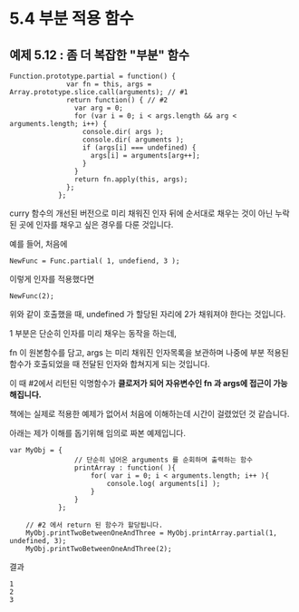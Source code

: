# 5.4 부분 적용 함수
## 예제 5.12 : 좀 더 복잡한 "부분" 함수
```{.javascript}
Function.prototype.partial = function() {
			  var fn = this, args = Array.prototype.slice.call(arguments); // #1
			  return function() { // #2
			    var arg = 0;
			    for (var i = 0; i < args.length && arg < arguments.length; i++) {
				  console.dir( args );
				  console.dir( arguments );
			      if (args[i] === undefined) {
			        args[i] = arguments[arg++];
			      }
			    }
			    return fn.apply(this, args);
			  };
			};
```
curry 함수의 개선된 버전으로 미리 채워진 인자 뒤에 순서대로 채우는 것이 아닌 누락된 곳에 인자를 채우고 싶은 경우를 다룬 것입니다.


예를 들어, 처음에 
```{.javascript}
NewFunc = Func.partial( 1, undefiend, 3 );
```
이렇게 인자를 적용했다면 
```{.javascript}
NewFunc(2);
```
위와 같이 호출했을 때, undefined 가 할당된 자리에 2가 채워져야 한다는 것입니다.

1 부분은 단순히 인자를 미리 채우는 동작을 하는데,

fn 이 원본함수를 담고, args 는 미리 채워진 인자목록을 보관하며 나중에 부분 적용된 함수가 호출되었을 때 전달된 인자와 합쳐지게 되는 것입니다.

이 때 #2에서 리턴된 익명함수가 **클로저가 되어 자유변수인 fn 과 args에 접근이 가능해집니다.**


책에는 실제로 적용한 예제가 없어서 처음에 이해하는데 시간이 걸렸었던 것 같습니다.

아래는 제가 이해를 돕기위해 임의로 짜본 예제입니다.

```{.javascript}
var MyObj = {
				// 단순히 넘어온 arguments 를 순회하며 출력하는 함수
				printArray : function( ){
					for( var i = 0; i < arguments.length; i++ ){
						console.log( arguments[i] );
					}
				}
			};
			
	// #2 에서 return 된 함수가 할당됩니다.
	MyObj.printTwoBetweenOneAndThree = MyObj.printArray.partial(1, undefined, 3);
	MyObj.printTwoBetweenOneAndThree(2);
```

결과

```
1
2
3
```
